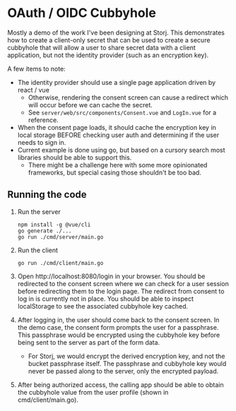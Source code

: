 # OAuth / OIDC Cubbyhole

Mostly a demo of the work I've been designing at Storj. This demonstrates how to create a client-only secret that can
be used to create a secure cubbyhole that will allow a user to share secret data with a client application, but not the
identity provider (such as an encryption key).

A few items to note:

- The identity provider should use a single page application driven by react / vue
  - Otherwise, rendering the consent screen can cause a redirect which will occur before we can cache the secret.
  - See `server/web/src/components/Consent.vue` and `LogIn.vue` for a reference.
- When the consent page loads, it should cache the encryption key in local storage BEFORE checking user auth and 
  determining if the user needs to sign in.
- Current example is done using go, but based on a cursory search most libraries should be able to support this.
  - There might be a challenge here with some more opinionated frameworks, but special casing those shouldn't be too bad.

## Running the code

1. Run the server
   ```
   npm install -g @vue/cli
   go generate ./...
   go run ./cmd/server/main.go
   ```

2. Run the client
   ```
   go run ./cmd/client/main.go
   ```

3. Open http://localhost:8080/login in your browser. You should be redirected to the consent screen where we can check
   for a user session before redirecting them to the login page. The redirect from consent to log in is currently not in
   place. You should be able to inspect localStorage to see the associated cubbyhole key cached.

4. After logging in, the user should come back to the consent screen. In the demo case, the consent form prompts the 
   user for a passphrase. This passphrase would be encrypted using the cubbyhole key before being sent to the server as
   part of the form data.
     - For Storj, we would encrypt the derived encryption key, and not the bucket passphrase itself. The passphrase and
       cubbyhole key would never be passed along to the server, only the encrypted payload.

5. After being authorized access, the calling app should be able to obtain the cubbyhole value from the user profile
   (shown in cmd/client/main.go).
